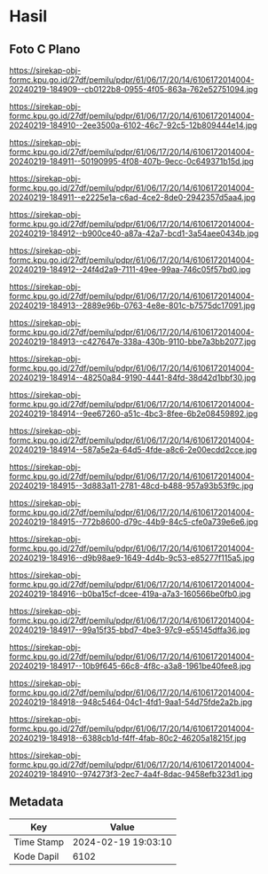 # Hasil

## Foto C Plano

https://sirekap-obj-formc.kpu.go.id/27df/pemilu/pdpr/61/06/17/20/14/6106172014004-20240219-184909--cb0122b8-0955-4f05-863a-762e52751094.jpg

https://sirekap-obj-formc.kpu.go.id/27df/pemilu/pdpr/61/06/17/20/14/6106172014004-20240219-184910--2ee3500a-6102-46c7-92c5-12b809444e14.jpg

https://sirekap-obj-formc.kpu.go.id/27df/pemilu/pdpr/61/06/17/20/14/6106172014004-20240219-184911--50190995-4f08-407b-9ecc-0c649371b15d.jpg

https://sirekap-obj-formc.kpu.go.id/27df/pemilu/pdpr/61/06/17/20/14/6106172014004-20240219-184911--e2225e1a-c6ad-4ce2-8de0-2942357d5aa4.jpg

https://sirekap-obj-formc.kpu.go.id/27df/pemilu/pdpr/61/06/17/20/14/6106172014004-20240219-184912--b900ce40-a87a-42a7-bcd1-3a54aee0434b.jpg

https://sirekap-obj-formc.kpu.go.id/27df/pemilu/pdpr/61/06/17/20/14/6106172014004-20240219-184912--24f4d2a9-7111-49ee-99aa-746c05f57bd0.jpg

https://sirekap-obj-formc.kpu.go.id/27df/pemilu/pdpr/61/06/17/20/14/6106172014004-20240219-184913--2889e96b-0763-4e8e-801c-b7575dc17091.jpg

https://sirekap-obj-formc.kpu.go.id/27df/pemilu/pdpr/61/06/17/20/14/6106172014004-20240219-184913--c427647e-338a-430b-9110-bbe7a3bb2077.jpg

https://sirekap-obj-formc.kpu.go.id/27df/pemilu/pdpr/61/06/17/20/14/6106172014004-20240219-184914--48250a84-9190-4441-84fd-38d42d1bbf30.jpg

https://sirekap-obj-formc.kpu.go.id/27df/pemilu/pdpr/61/06/17/20/14/6106172014004-20240219-184914--9ee67260-a51c-4bc3-8fee-6b2e08459892.jpg

https://sirekap-obj-formc.kpu.go.id/27df/pemilu/pdpr/61/06/17/20/14/6106172014004-20240219-184914--587a5e2a-64d5-4fde-a8c6-2e00ecdd2cce.jpg

https://sirekap-obj-formc.kpu.go.id/27df/pemilu/pdpr/61/06/17/20/14/6106172014004-20240219-184915--3d883a11-2781-48cd-b488-957a93b53f9c.jpg

https://sirekap-obj-formc.kpu.go.id/27df/pemilu/pdpr/61/06/17/20/14/6106172014004-20240219-184915--772b8600-d79c-44b9-84c5-cfe0a739e6e6.jpg

https://sirekap-obj-formc.kpu.go.id/27df/pemilu/pdpr/61/06/17/20/14/6106172014004-20240219-184916--d9b98ae9-1649-4d4b-9c53-e85277f115a5.jpg

https://sirekap-obj-formc.kpu.go.id/27df/pemilu/pdpr/61/06/17/20/14/6106172014004-20240219-184916--b0ba15cf-dcee-419a-a7a3-160566be0fb0.jpg

https://sirekap-obj-formc.kpu.go.id/27df/pemilu/pdpr/61/06/17/20/14/6106172014004-20240219-184917--99a15f35-bbd7-4be3-97c9-e55145dffa36.jpg

https://sirekap-obj-formc.kpu.go.id/27df/pemilu/pdpr/61/06/17/20/14/6106172014004-20240219-184917--10b9f645-66c8-4f8c-a3a8-1961be40fee8.jpg

https://sirekap-obj-formc.kpu.go.id/27df/pemilu/pdpr/61/06/17/20/14/6106172014004-20240219-184918--948c5464-04c1-4fd1-9aa1-54d75fde2a2b.jpg

https://sirekap-obj-formc.kpu.go.id/27df/pemilu/pdpr/61/06/17/20/14/6106172014004-20240219-184918--6388cb1d-f4ff-4fab-80c2-46205a18215f.jpg

https://sirekap-obj-formc.kpu.go.id/27df/pemilu/pdpr/61/06/17/20/14/6106172014004-20240219-184910--974273f3-2ec7-4a4f-8dac-9458efb323d1.jpg


## Metadata

| Key        | Value               |
| ---------- | ------------------- |
| Time Stamp | 2024-02-19 19:03:10 |
| Kode Dapil | 6102                |



